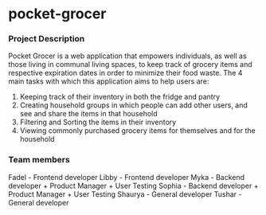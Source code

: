 # pocket-grocer

### Project Description
Pocket Grocer is a web application that empowers individuals, as well as those living in communal living spaces, to keep track of grocery items and respective expiration dates in order to minimize their food waste. The 4 main tasks with which this application aims to help users are:
1. Keeping track of their inventory in both the fridge and pantry
2. Creating household groups in which people can add other users, and see and share the items in that household
3. Filtering and Sorting the items in their inventory
4. Viewing commonly purchased grocery items for themselves and for the household

### Team members
Fadel - Frontend developer
Libby - Frontend developer
Myka - Backend developer + Product Manager + User Testing
Sophia - Backend developer + Product Manager + User Testing
Shaurya - General developer
Tushar - General developer
